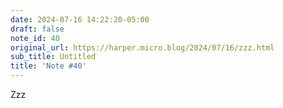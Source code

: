 ```yaml
---
date: 2024-07-16 14:22:20-05:00
draft: false
note_id: 40
original_url: https://harper.micro.blog/2024/07/16/zzz.html
sub_title: Untitled
title: 'Note #40'
---
```


Zzz